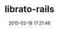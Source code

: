 ---
layout: post
title:  "librato-rails"
repo:   "librato/librato-rails"
date:   2015-02-18 17:21:46
gemurl: https://github.com/librato/librato-rails
---